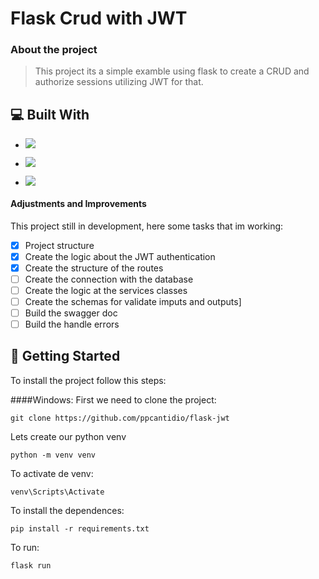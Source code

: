 # Flask Crud with JWT
### About the project

> This project its a simple examble using flask to create a CRUD and authorize sessions utilizing JWT for that.

## 💻 Built With

- ![](https://img.shields.io/badge/Python-FFD43B?style=for-the-badge&logo=python&logoColor=blue)

- ![](https://img.shields.io/badge/Flask-000000?style=for-the-badge&logo=flask&logoColor=white)

- ![](https://img.shields.io/badge/JWT-000000?style=for-the-badge&logo=JSON%20web%20tokens&logoColor=white)

#### Adjustments and Improvements

This project still in development, here some tasks that im working:

- [x] Project structure
- [x] Create the logic about the JWT authentication
- [x] Create the structure of the routes
- [ ] Create the connection with the database
- [ ] Create the logic at the services classes
- [ ] Create the schemas for validate imputs and outputs]
- [ ] Build the swagger doc
- [ ] Build the handle errors

## 🚀 Getting Started
To install the project follow this steps:

####Windows:
First we need to clone the project:
```
git clone https://github.com/ppcantidio/flask-jwt
```
Lets create our python venv
```
python -m venv venv
```
To activate de venv:
```
venv\Scripts\Activate
```
To install the dependences:
```
pip install -r requirements.txt
```
To run:
```
flask run
```

